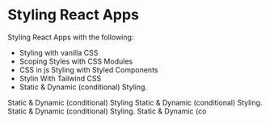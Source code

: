 # Styling React Apps

Styling React Apps with the following:

- Styling with vanilla CSS
- Scoping Styles with CSS Modules
- CSS in js Styling with Styled Components
- Stylin With Tailwind CSS
- Static & Dynamic (conditional) Styling.

Static & Dynamic (conditional) Styling
Static & Dynamic (conditional) Styling.
Static & Dynamic (conditional) Styling.
Static & Dynamic (co